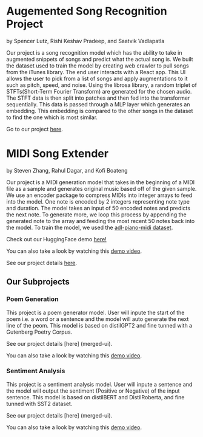 # Augemented Song Recognition Project

by Spencer Lutz, Rishi Keshav Pradeep, and Saatvik Vadlapatla

Our project is a song recognition model which has the ability to take in augmented snippets of songs and predict what the actual song is. We built the dataset used to train the model by creating web crawler to pull songs from the iTunes library. The end user interacts with a React app. This UI allows the user to pick from a list of songs and apply augmentations to it such as pitch, speed, and noise. Using the librosa library, a random triplet of STFTs(Short-Term Fourier Transform) are generated for the chosen audio. The STFT data is then split into patches and then fed into the transformer sequentially. This data is passed through a MLP layer which generates an embedding. This embedding is compared to the other songs in the dataset to find the one which is most similar.

Go to our project [here](./song-recognition/).

# MIDI Song Extender

by Steven Zhang, Rahul Dagar, and Kofi Boateng

Our project is a MIDI generation model that takes in the beginning of a MIDI file as a sample and generates original music based off of the given sample. We use an encoder package to compress MIDIs into integer arrays to feed into the model. One note is encoded by 2 integers representing note type and duration. The model takes an input of 50 encoded notes and predicts the next note. To generate more, we loop this process by appending the generated note to the array and feeding the most recent 50 notes back into the model. To train the model, we used the [adl-piano-midi dataset](https://github.com/lucasnfe/adl-piano-midi).

Check out our HuggingFace demo [here!](https://huggingface.co/spaces/kboaten/MIDI-Audio-Extension)

You can also take a look by watching this [demo video](https://youtu.be/51QugyAd0x4).

See our project details [here](MIDI-song-extender).

## Our Subprojects
### Poem Generation
This project is a poem generator model. User will inpute the start of the poem i.e. a word or a sentence and the model will auto generate the next line of the peom. This model is based on distilGPT2 and fine tunned with a Gutenberg Poetry Corpus. 

See our project details [here] (merged-ui).

You can also take a look by watching this [demo video](https://youtu.be/51QugyAd0x4).

### Sentiment Analysis
This project is a sentiment analysis model. User will inpute a sentence and the model will output the sentiment (Positive or Negative) of the input sentence. This model is based on distilBERT and DistilRoberta, and fine tunned with SST2 dataset. 

See our project details [here] (merged-ui).

You can also take a look by watching this [demo video](https://youtu.be/51QugyAd0x4).
